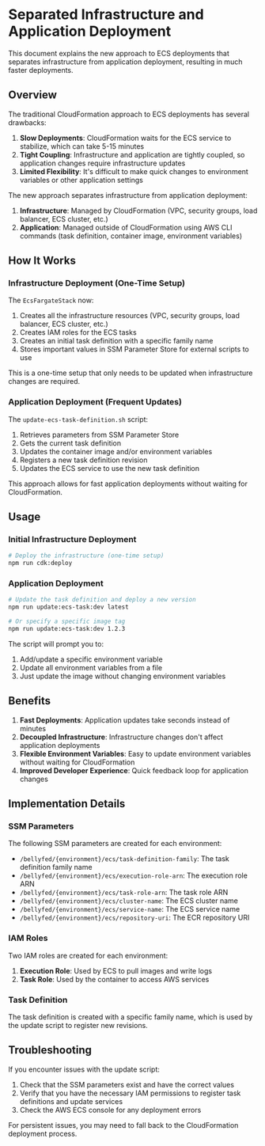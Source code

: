 # Separated Infrastructure and Application Deployment

This document explains the new approach to ECS deployments that separates infrastructure from application deployment, resulting in much faster deployments.

## Overview

The traditional CloudFormation approach to ECS deployments has several drawbacks:

1. **Slow Deployments**: CloudFormation waits for the ECS service to stabilize, which can take 5-15 minutes
2. **Tight Coupling**: Infrastructure and application are tightly coupled, so application changes require infrastructure updates
3. **Limited Flexibility**: It's difficult to make quick changes to environment variables or other application settings

The new approach separates infrastructure from application deployment:

1. **Infrastructure**: Managed by CloudFormation (VPC, security groups, load balancer, ECS cluster, etc.)
2. **Application**: Managed outside of CloudFormation using AWS CLI commands (task definition, container image, environment variables)

## How It Works

### Infrastructure Deployment (One-Time Setup)

The `EcsFargateStack` now:

1. Creates all the infrastructure resources (VPC, security groups, load balancer, ECS cluster, etc.)
2. Creates IAM roles for the ECS tasks
3. Creates an initial task definition with a specific family name
4. Stores important values in SSM Parameter Store for external scripts to use

This is a one-time setup that only needs to be updated when infrastructure changes are required.

### Application Deployment (Frequent Updates)

The `update-ecs-task-definition.sh` script:

1. Retrieves parameters from SSM Parameter Store
2. Gets the current task definition
3. Updates the container image and/or environment variables
4. Registers a new task definition revision
5. Updates the ECS service to use the new task definition

This approach allows for fast application deployments without waiting for CloudFormation.

## Usage

### Initial Infrastructure Deployment

```bash
# Deploy the infrastructure (one-time setup)
npm run cdk:deploy
```

### Application Deployment

```bash
# Update the task definition and deploy a new version
npm run update:ecs-task:dev latest

# Or specify a specific image tag
npm run update:ecs-task:dev 1.2.3
```

The script will prompt you to:

1. Add/update a specific environment variable
2. Update all environment variables from a file
3. Just update the image without changing environment variables

## Benefits

1. **Fast Deployments**: Application updates take seconds instead of minutes
2. **Decoupled Infrastructure**: Infrastructure changes don't affect application deployments
3. **Flexible Environment Variables**: Easy to update environment variables without waiting for CloudFormation
4. **Improved Developer Experience**: Quick feedback loop for application changes

## Implementation Details

### SSM Parameters

The following SSM parameters are created for each environment:

- `/bellyfed/{environment}/ecs/task-definition-family`: The task definition family name
- `/bellyfed/{environment}/ecs/execution-role-arn`: The execution role ARN
- `/bellyfed/{environment}/ecs/task-role-arn`: The task role ARN
- `/bellyfed/{environment}/ecs/cluster-name`: The ECS cluster name
- `/bellyfed/{environment}/ecs/service-name`: The ECS service name
- `/bellyfed/{environment}/ecs/repository-uri`: The ECR repository URI

### IAM Roles

Two IAM roles are created for each environment:

1. **Execution Role**: Used by ECS to pull images and write logs
2. **Task Role**: Used by the container to access AWS services

### Task Definition

The task definition is created with a specific family name, which is used by the update script to register new revisions.

## Troubleshooting

If you encounter issues with the update script:

1. Check that the SSM parameters exist and have the correct values
2. Verify that you have the necessary IAM permissions to register task definitions and update services
3. Check the AWS ECS console for any deployment errors

For persistent issues, you may need to fall back to the CloudFormation deployment process.
